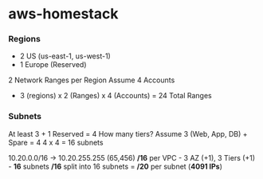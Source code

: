 # aws-homestack
### Regions
- 2 US (us-east-1, us-west-1)
- 1 Europe (Reserved)

2 Network Ranges per Region
Assume 4 Accounts
- 3 (regions) x 2 (Ranges) x 4 (Accounts) = 24 Total Ranges

### Subnets
At least 3 + 1 Reserved = 4
How many tiers?
Assume 3 (Web, App, DB) + Spare = 4
4 x 4 = 16 subnets

10.20.0.0/16 -> 10.20.255.255 (65,456)
**/16** per VPC - 3 AZ (+1), 3 Tiers (+1) - **16** subnets
**/16** split into 16 subnets = **/20** per subnet (**4091 IPs**)

